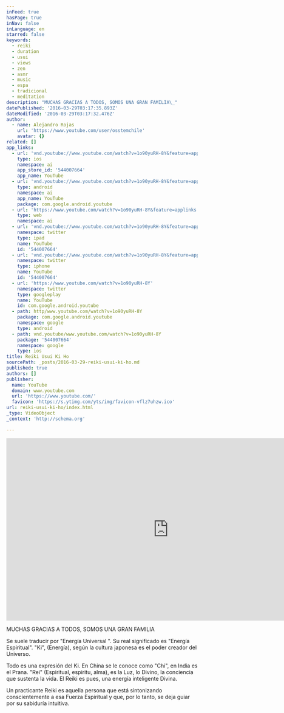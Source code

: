 ```yaml
---
inFeed: true
hasPage: true
inNav: false
inLanguage: en
starred: false
keywords:
  - reiki
  - duration
  - usui
  - views
  - zen
  - asmr
  - music
  - espa
  - tradicional
  - meditation
description: "MUCHAS GRACIAS A TODOS, SOMOS UNA GRAN FAMILIA\_"
datePublished: '2016-03-29T03:17:35.893Z'
dateModified: '2016-03-29T03:17:32.476Z'
author:
  - name: Alejandro Rojas
    url: 'https://www.youtube.com/user/osstemchile'
    avatar: {}
related: []
app_links:
  - url: 'vnd.youtube://www.youtube.com/watch?v=1o90yuRH-8Y&feature=applinks'
    type: ios
    namespace: ai
    app_store_id: '544007664'
    app_name: YouTube
  - url: 'vnd.youtube://www.youtube.com/watch?v=1o90yuRH-8Y&feature=applinks'
    type: android
    namespace: ai
    app_name: YouTube
    package: com.google.android.youtube
  - url: 'https://www.youtube.com/watch?v=1o90yuRH-8Y&feature=applinks'
    type: web
    namespace: ai
  - url: 'vnd.youtube://www.youtube.com/watch?v=1o90yuRH-8Y&feature=applinks'
    namespace: twitter
    type: ipad
    name: YouTube
    id: '544007664'
  - url: 'vnd.youtube://www.youtube.com/watch?v=1o90yuRH-8Y&feature=applinks'
    namespace: twitter
    type: iphone
    name: YouTube
    id: '544007664'
  - url: 'https://www.youtube.com/watch?v=1o90yuRH-8Y'
    namespace: twitter
    type: googleplay
    name: YouTube
    id: com.google.android.youtube
  - path: http/www.youtube.com/watch?v=1o90yuRH-8Y
    package: com.google.android.youtube
    namespace: google
    type: android
  - path: vnd.youtube/www.youtube.com/watch?v=1o90yuRH-8Y
    package: '544007664'
    namespace: google
    type: ios
title: Reiki Usui Ki Ho
sourcePath: _posts/2016-03-29-reiki-usui-ki-ho.md
published: true
authors: []
publisher:
  name: YouTube
  domain: www.youtube.com
  url: 'https://www.youtube.com/'
  favicon: 'https://s.ytimg.com/yts/img/favicon-vflz7uhzw.ico'
url: reiki-usui-ki-ho/index.html
_type: VideoObject
_context: 'http://schema.org'

---
```

<iframe src="https://cdn.embedly.com/widgets/media.html?src=https%3A%2F%2Fwww.youtube.com%2Fembed%2F1o90yuRH-8Y%3Ffeature%3Doembed&amp;url=https%3A%2F%2Fwww.youtube.com%2Fwatch%3Fv%3D1o90yuRH-8Y&amp;image=https%3A%2F%2Fi.ytimg.com%2Fvi%2F1o90yuRH-8Y%2Fhqdefault.jpg&amp;key=b7d04c9b404c499eba89ee7072e1c4f7&amp;type=text%2Fhtml&amp;schema=youtube" width="854" height="480" scrolling="no" frameborder="0" allowfullscreen="allowfullscreen" style=""></iframe>

MUCHAS GRACIAS A TODOS, SOMOS UNA GRAN FAMILIA 

Se suele traducir por "Energía Universal ".
Su real significado es "Energía Espiritual".
"Ki", (Energía), según la cultura japonesa es el poder creador del Universo. 

Todo es una
expresión del Ki. En China se le conoce como "Chi", en India es el Prana.
"Rei" (Espiritual, espiritu, alma), es la Luz, lo Divino, la conciencia que sustenta la vida.
El Reiki es pues, una energía inteligente Divina. 

Un practicante Reiki es aquella persona que está sintonizando conscientemente a esa Fuerza Espiritual y que, por lo tanto, se deja guiar por su sabiduría intuitiva.
